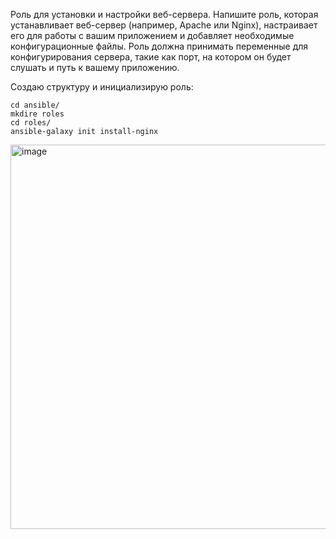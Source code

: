 Роль для установки и настройки веб-сервера. Напишите роль, которая
устанавливает веб-сервер (например, Apache или Nginx), настраивает
его для работы с вашим приложением и добавляет необходимые
конфигурационные файлы. Роль должна принимать переменные для
конфигурирования сервера, такие как порт, на котором он будет
слушать и путь к вашему приложению.

Создаю структуру и инициализирую роль:

    cd ansible/
    mkdire roles
    cd roles/
    ansible-galaxy init install-nginx

<img width="611" height="615" alt="image" src="https://github.com/user-attachments/assets/0144e413-1b0b-4ee9-b063-a88e1079c26a" />




